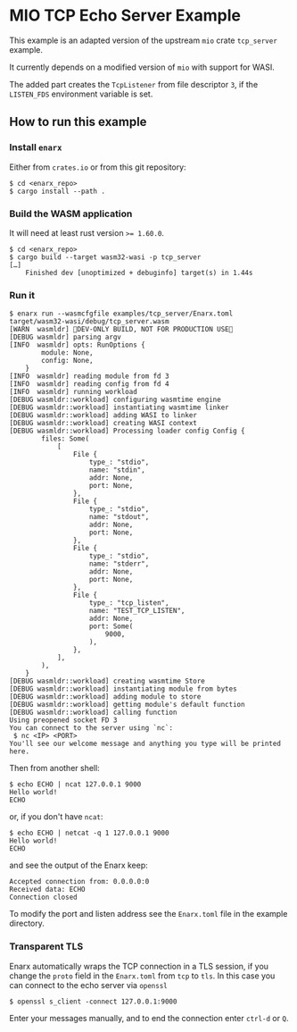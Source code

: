 # MIO TCP Echo Server Example 

This example is an adapted version of the upstream `mio` crate `tcp_server` example.

It currently depends on a modified version of `mio` with support for WASI.

The added part creates the `TcpListener` from file descriptor `3`,
if the `LISTEN_FDS` environment variable is set.


## How to run this example

### Install `enarx`

Either from `crates.io` or from this git repository:

```
$ cd <enarx_repo>
$ cargo install --path . 
```

### Build the WASM application

It will need at least rust version `>= 1.60.0`.

```
$ cd <enarx_repo>
$ cargo build --target wasm32-wasi -p tcp_server
[…]
    Finished dev [unoptimized + debuginfo] target(s) in 1.44s
```

### Run it

```
$ enarx run --wasmcfgfile examples/tcp_server/Enarx.toml target/wasm32-wasi/debug/tcp_server.wasm 
[WARN  wasmldr] 🌭DEV-ONLY BUILD, NOT FOR PRODUCTION USE🌭
[DEBUG wasmldr] parsing argv
[INFO  wasmldr] opts: RunOptions {
        module: None,
        config: None,
    }
[INFO  wasmldr] reading module from fd 3
[INFO  wasmldr] reading config from fd 4
[INFO  wasmldr] running workload
[DEBUG wasmldr::workload] configuring wasmtime engine
[DEBUG wasmldr::workload] instantiating wasmtime linker
[DEBUG wasmldr::workload] adding WASI to linker
[DEBUG wasmldr::workload] creating WASI context
[DEBUG wasmldr::workload] Processing loader config Config {
        files: Some(
            [
                File {
                    type_: "stdio",
                    name: "stdin",
                    addr: None,
                    port: None,
                },
                File {
                    type_: "stdio",
                    name: "stdout",
                    addr: None,
                    port: None,
                },
                File {
                    type_: "stdio",
                    name: "stderr",
                    addr: None,
                    port: None,
                },
                File {
                    type_: "tcp_listen",
                    name: "TEST_TCP_LISTEN",
                    addr: None,
                    port: Some(
                        9000,
                    ),
                },
            ],
        ),
    }
[DEBUG wasmldr::workload] creating wasmtime Store
[DEBUG wasmldr::workload] instantiating module from bytes
[DEBUG wasmldr::workload] adding module to store
[DEBUG wasmldr::workload] getting module's default function
[DEBUG wasmldr::workload] calling function
Using preopened socket FD 3
You can connect to the server using `nc`:
 $ nc <IP> <PORT>
You'll see our welcome message and anything you type will be printed here.

```

Then from another shell:
```
$ echo ECHO | ncat 127.0.0.1 9000
Hello world!
ECHO
```

or, if you don't have `ncat`:
```
$ echo ECHO | netcat -q 1 127.0.0.1 9000
Hello world!
ECHO
```

and see the output of the Enarx keep:
```
Accepted connection from: 0.0.0.0:0
Received data: ECHO
Connection closed
```

To modify the port and listen address see the `Enarx.toml` file in the
example directory.

### Transparent TLS

Enarx automatically wraps the TCP connection in a TLS session, if you change the `proto` field in the `Enarx.toml` from `tcp` to `tls`.
In this case you can connect to the echo server via `openssl`

```
$ openssl s_client -connect 127.0.0.1:9000
```

Enter your messages manually, and to end the connection enter `ctrl-d` or `Q`.
